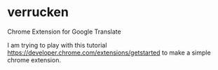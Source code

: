 # verrucken
Chrome Extension for Google Translate

I am trying to play with this tutorial https://developer.chrome.com/extensions/getstarted to make a simple chrome extension.
